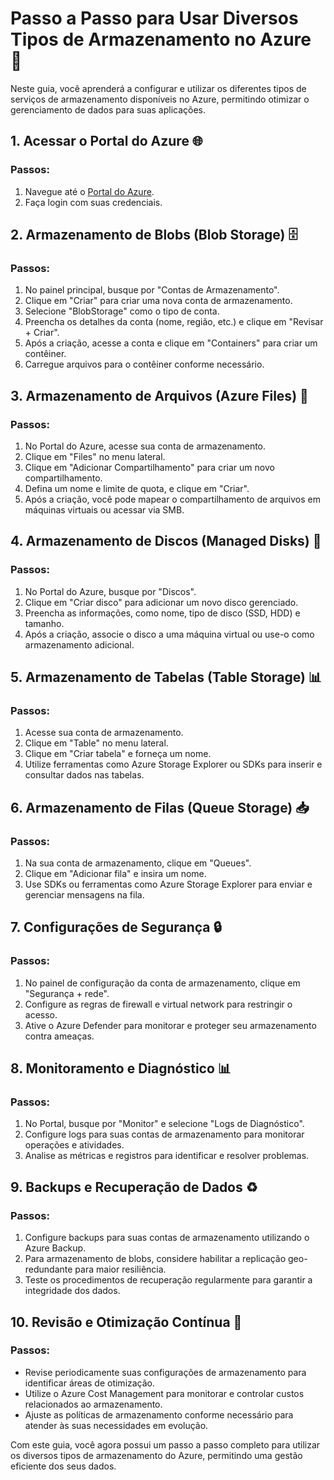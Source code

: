 # Passo a Passo para Usar Diversos Tipos de Armazenamento no Azure 💾

Neste guia, você aprenderá a configurar e utilizar os diferentes tipos de serviços de armazenamento disponíveis no Azure, permitindo otimizar o gerenciamento de dados para suas aplicações.

## 1. Acessar o Portal do Azure 🌐

### Passos:
1. Navegue até o [Portal do Azure](https://portal.azure.com).
2. Faça login com suas credenciais.

## 2. Armazenamento de Blobs (Blob Storage) 🗄️

### Passos:
1. No painel principal, busque por "Contas de Armazenamento".
2. Clique em "Criar" para criar uma nova conta de armazenamento.
3. Selecione "BlobStorage" como o tipo de conta.
4. Preencha os detalhes da conta (nome, região, etc.) e clique em "Revisar + Criar".
5. Após a criação, acesse a conta e clique em "Containers" para criar um contêiner.
6. Carregue arquivos para o contêiner conforme necessário.

## 3. Armazenamento de Arquivos (Azure Files) 📂

### Passos:
1. No Portal do Azure, acesse sua conta de armazenamento.
2. Clique em "Files" no menu lateral.
3. Clique em "Adicionar Compartilhamento" para criar um novo compartilhamento.
4. Defina um nome e limite de quota, e clique em "Criar".
5. Após a criação, você pode mapear o compartilhamento de arquivos em máquinas virtuais ou acessar via SMB.

## 4. Armazenamento de Discos (Managed Disks) 💽

### Passos:
1. No Portal do Azure, busque por "Discos".
2. Clique em "Criar disco" para adicionar um novo disco gerenciado.
3. Preencha as informações, como nome, tipo de disco (SSD, HDD) e tamanho.
4. Após a criação, associe o disco a uma máquina virtual ou use-o como armazenamento adicional.

## 5. Armazenamento de Tabelas (Table Storage) 📊

### Passos:
1. Acesse sua conta de armazenamento.
2. Clique em "Table" no menu lateral.
3. Clique em "Criar tabela" e forneça um nome.
4. Utilize ferramentas como Azure Storage Explorer ou SDKs para inserir e consultar dados nas tabelas.

## 6. Armazenamento de Filas (Queue Storage) 📥

### Passos:
1. Na sua conta de armazenamento, clique em "Queues".
2. Clique em "Adicionar fila" e insira um nome.
3. Use SDKs ou ferramentas como Azure Storage Explorer para enviar e gerenciar mensagens na fila.

## 7. Configurações de Segurança 🔒

### Passos:
1. No painel de configuração da conta de armazenamento, clique em "Segurança + rede".
2. Configure as regras de firewall e virtual network para restringir o acesso.
3. Ative o Azure Defender para monitorar e proteger seu armazenamento contra ameaças.

## 8. Monitoramento e Diagnóstico 📊

### Passos:
1. No Portal, busque por "Monitor" e selecione "Logs de Diagnóstico".
2. Configure logs para suas contas de armazenamento para monitorar operações e atividades.
3. Analise as métricas e registros para identificar e resolver problemas.

## 9. Backups e Recuperação de Dados ♻️

### Passos:
1. Configure backups para suas contas de armazenamento utilizando o Azure Backup.
2. Para armazenamento de blobs, considere habilitar a replicação geo-redundante para maior resiliência.
3. Teste os procedimentos de recuperação regularmente para garantir a integridade dos dados.

## 10. Revisão e Otimização Contínua 🔄

### Passos:
- Revise periodicamente suas configurações de armazenamento para identificar áreas de otimização.
- Utilize o Azure Cost Management para monitorar e controlar custos relacionados ao armazenamento.
- Ajuste as políticas de armazenamento conforme necessário para atender às suas necessidades em evolução.

Com este guia, você agora possui um passo a passo completo para utilizar os diversos tipos de armazenamento do Azure, permitindo uma gestão eficiente dos seus dados.
